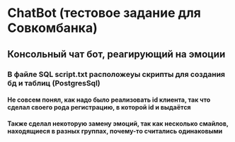 # ChatBot (тестовое задание для Совкомбанка)
## Консольный чат бот, реагирующий на эмоции
### В файле SQL script.txt расположеyы скрипты для создания бд и таблиц (PostgresSql)
#### Не совсем понял, как надо было реализовать id клиента, так что сделал своего рода регистрацию, в которой id и выдаётся
#### Также сделал некоторую замену эмоций, так как несколько смайлов, находящиеся в разных группах, почему-то считались одинаковыми
